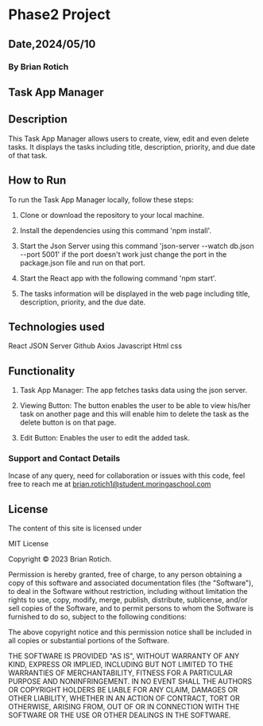 # Phase2 Project

## Date,2024/05/10

### By Brian Rotich

## Task App Manager

## Description

This Task App Manager allows users to create, view, edit and even delete tasks. It displays the tasks including title, description, priority, and due date of that task.

## How to Run

To run the Task App Manager locally, follow these steps:

1. Clone or download the repository to your local machine.

2. Install the dependencies using this command 'npm install'.

3. Start the Json Server using this command 'json-server --watch db.json --port 5001' if the port doesn't work just change the port in the package.json file and run on that port.

4. Start the React app with the following command 'npm start'.

5. The tasks information will be displayed in the web page including title, description, priority, and the due date.

## Technologies used

   React
   JSON Server
   Github
   Axios
   Javascript
   Html
   css

## Functionality

1. Task App Manager: The app fetches tasks data using the json server.

2. Viewing Button: The button enables the user to be able to view his/her task on another page and this will enable him to delete the task as the delete button is on that page.

3. Edit Button: Enables the user to edit the added task.

### Support and Contact Details

Incase of any query, need for collaboration or issues with this code, feel free to reach me at <brian.rotich1@student.moringaschool.com>

## License

The content of this site is licensed under

MIT License

Copyright © 2023 Brian Rotich.

Permission is hereby granted, free of charge, to any person obtaining a copy of this software and associated documentation files (the "Software"), to deal in the Software without restriction, including without limitation the rights to use, copy, modify, merge, publish, distribute, sublicense, and/or sell copies of the Software, and to permit persons to whom the Software is furnished to do so, subject to the following conditions:

The above copyright notice and this permission notice shall be included in all copies or substantial portions of the Software.

THE SOFTWARE IS PROVIDED "AS IS", WITHOUT WARRANTY OF ANY KIND, EXPRESS OR IMPLIED, INCLUDING BUT NOT LIMITED TO THE WARRANTIES OF MERCHANTABILITY, FITNESS FOR A PARTICULAR PURPOSE AND NONINFRINGEMENT. IN NO EVENT SHALL THE AUTHORS OR COPYRIGHT HOLDERS BE LIABLE FOR ANY CLAIM, DAMAGES OR OTHER LIABILITY, WHETHER IN AN ACTION OF CONTRACT, TORT OR OTHERWISE, ARISING FROM, OUT OF OR IN CONNECTION WITH THE SOFTWARE OR THE USE OR OTHER DEALINGS IN THE SOFTWARE.
